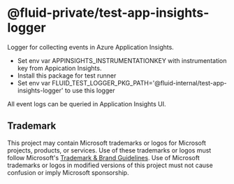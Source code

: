 # @fluid-private/test-app-insights-logger

Logger for collecting events in Azure Application Insights.

-   Set env var APPINSIGHTS_INSTRUMENTATIONKEY with instrumentation key from Appication Insights.
-   Install this package for test runner
-   Set env var FLUID_TEST_LOGGER_PKG_PATH='@fluid-internal/test-app-insights-logger' to use this logger

All event logs can be queried in Application Insights UI.

## Trademark

This project may contain Microsoft trademarks or logos for Microsoft projects, products, or services. Use of these trademarks
or logos must follow Microsoft's [Trademark & Brand Guidelines](https://www.microsoft.com/en-us/legal/intellectualproperty/trademarks/usage/general).
Use of Microsoft trademarks or logos in modified versions of this project must not cause confusion or imply Microsoft sponsorship.
